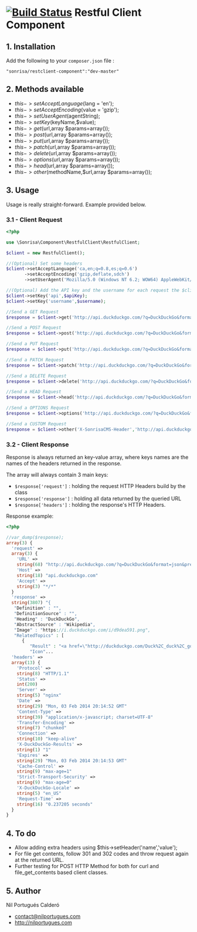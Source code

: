 # [![Build Status](https://travis-ci.org/sonrisa/restclient-component.png?branch=master)](https://travis-ci.org/sonrisa/restclient-component) Restful Client Component


## 1. Installation

Add the following to your `composer.json` file :

```
"sonrisa/restclient-component":"dev-master"
```
## 2. Methods available

- $this->setAcceptLanguage($lang = 'en');
- $this->setAcceptEncoding($value = 'gzip');
- $this->setUserAgent($agentString);
- $this->setKey($keyName,$value);
- $this->get($url,array $params=array());
- $this->post($url,array $params=array());
- $this->put($url,array $params=array());
- $this->patch($url,array $params=array());
- $this->delete($url,array $params=array());
- $this->options($url,array $params=array());
- $this->head($url,array $params=array());
- $this->other($methodName,$url,array $params=array());

## 3. Usage
Usage is really straight-forward. Example provided below.

### 3.1 - Client Request
```php
<?php

use \Sonrisa\Component\RestfulClient\RestfulClient;

$client = new RestfulClient();

//(Optional) Set some headers
$client->setAcceptLanguage('ca,en;q=0.8,es;q=0.6')
       ->setAcceptEncoding('gzip,deflate,sdch')
       ->setUserAgent('Mozilla/5.0 (Windows NT 6.2; WOW64) AppleWebKit/537.36 (KHTML, like Gecko) Chrome/29.0.1547.2 Safari/537.36');

//(Optional) Add the API key and the username for each request the $client does
$client->setKey('api',$apiKey);
$client->setKey('username',$username);

//Send a GET Request
$response = $client->get('http://api.duckduckgo.com/?q=DuckDuckGo&format=json&pretty=1',$params);

//Send a POST Request
$response = $client->post('http://api.duckduckgo.com/?q=DuckDuckGo&format=json&pretty=1',$params);

//Send a PUT Request
$response = $client->put('http://api.duckduckgo.com/?q=DuckDuckGo&format=json&pretty=1',$params);

//Send a PATCH Request
$response = $client->patch('http://api.duckduckgo.com/?q=DuckDuckGo&format=json&pretty=1',$params);

//Send a DELETE Request
$response = $client->delete('http://api.duckduckgo.com/?q=DuckDuckGo&format=json&pretty=1',$params);

//Send a HEAD Request
$response = $client->head('http://api.duckduckgo.com/?q=DuckDuckGo&format=json&pretty=1',$params);

//Send a OPTIONS Request
$response = $client->options('http://api.duckduckgo.com/?q=DuckDuckGo&format=json&pretty=1',$params);

//Send a CUSTOM Request
$response = $client->other('X-SonrisaCMS-Header','http://api.duckduckgo.com/?q=DuckDuckGo&format=json&pretty=1',$params);
```

### 3.2 - Client Response
Response is always returned an key-value array, where keys names are the names of the headers returned in the response.

The array will always contain 3 main keys:

 - `$response['request']` : holding the request HTTP Headers build by the class
 - `$response['response']` : holding all data returned by the queried URL
 - `$response['headers']` : holding the response's HTTP Headers.

Response example:
```php
<?php

//var_dump($response);
array(3) {
  'request' =>
  array(3) {
    'URL' =>
    string(68) "http://api.duckduckgo.com/?q=DuckDuckGo&format=json&pretty=1?count=2"
    'Host' =>
    string(18) "api.duckduckgo.com"
    'Accept' =>
    string(3) "*/*"
  }
  'response' =>
  string(3807) "{
   "Definition" : "",
   "DefinitionSource" : "",
   "Heading" : "DuckDuckGo",
   "AbstractSource" : "Wikipedia",
   "Image" : "https://i.duckduckgo.com/i/d9dea591.png",
   "RelatedTopics" : [
      {
         "Result" : "<a href=\"http://duckduckgo.com/Duck%2C_duck%2C_goose\">Duck, duck, goose</a> - Duck, Duck, Goose or Duck, Duck, Gray Duck is a traditional children's game often first learned in pre-school or kindergarten  then later adapted on the playground for early elementary stu...",
         "Icon"...
  'headers' =>
  array(13) {
    'Protocol' =>
    string(8) "HTTP/1.1"
    'Status' =>
    int(200)
    'Server' =>
    string(5) "nginx"
    'Date' =>
    string(29) "Mon, 03 Feb 2014 20:14:52 GMT"
    'Content-Type' =>
    string(39) "application/x-javascript; charset=UTF-8"
    'Transfer-Encoding' =>
    string(7) "chunked"
    'Connection' =>
    string(10) "keep-alive"
    'X-DuckDuckGo-Results' =>
    string(1) "1"
    'Expires' =>
    string(29) "Mon, 03 Feb 2014 20:14:53 GMT"
    'Cache-Control' =>
    string(9) "max-age=1"
    'Strict-Transport-Security' =>
    string(9) "max-age=0"
    'X-DuckDuckGo-Locale' =>
    string(5) "en_US"
    'Request-Time' =>
    string(16) "0.237205 seconds"
  }
}
```


## 4. To do

- Allow adding extra headers using $this->setHeader('name','value');
- For file get contents, follow 301 and 302 codes and throw request again at the returned URL.
- Further testing for POST HTTP Method for both for curl and file_get_contents based client classes.

## 5. Author
Nil Portugués Calderó
 - <contact@nilportugues.com>
 - http://nilportugues.com
